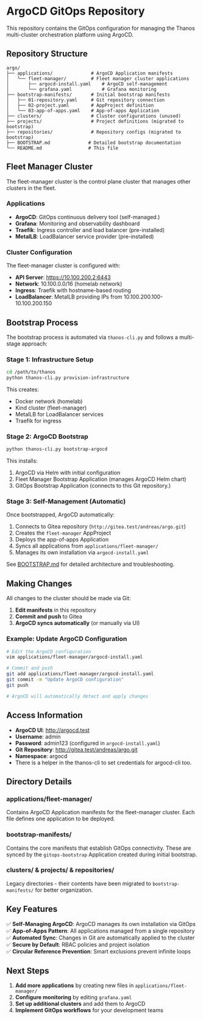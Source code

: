 # ArgoCD GitOps Repository

This repository contains the GitOps configuration for managing the Thanos multi-cluster orchestration platform using ArgoCD.

## Repository Structure

```
argo/
├── applications/              # ArgoCD Application manifests
│   └── fleet-manager/         # Fleet manager cluster applications
│       ├── argocd-install.yaml    # ArgoCD self-management
│       └── grafana.yaml           # Grafana monitoring
├── bootstrap-manifests/       # Initial bootstrap manifests
│   ├── 01-repository.yaml     # Git repository connection
│   ├── 02-project.yaml        # AppProject definition
│   └── 03-app-of-apps.yaml    # App-of-apps Application
├── clusters/                  # Cluster configurations (unused)
├── projects/                  # Project definitions (migrated to bootstrap)
├── repositories/              # Repository configs (migrated to bootstrap)
├── BOOTSTRAP.md              # Detailed bootstrap documentation
└── README.md                 # This file
```

## Fleet Manager Cluster

The fleet-manager cluster is the control plane cluster that manages other clusters in the fleet.

### Applications

- **ArgoCD**: GitOps continuous delivery tool (self-managed.)
- **Grafana**: Monitoring and observability dashboard
- **Traefik**: Ingress controller and load balancer (pre-installed)
- **MetalLB**: LoadBalancer service provider (pre-installed)

### Cluster Configuration

The fleet-manager cluster is configured with:

- **API Server**: <https://10.100.200.2:6443>
- **Network**: 10.100.0.0/16 (homelab network)
- **Ingress**: Traefik with hostname-based routing
- **LoadBalancer**: MetalLB providing IPs from 10.100.200.100-10.100.200.150

## Bootstrap Process

The bootstrap process is automated via `thanos-cli.py` and follows a multi-stage approach:

### Stage 1: Infrastructure Setup

```bash
cd /path/to/thanos
python thanos-cli.py provision-infrastructure
```

This creates:

- Docker network (homelab)
- Kind cluster (fleet-manager)
- MetalLB for LoadBalancer services
- Traefik for ingress

### Stage 2: ArgoCD Bootstrap

```bash
python thanos-cli.py bootstrap-argocd
```

This installs:

1. ArgoCD via Helm with initial configuration
2. Fleet Manager Bootstrap Application (manages ArgoCD Helm chart)
3. GitOps Bootstrap Application (connects to this Git repository.)

### Stage 3: Self-Management (Automatic)

Once bootstrapped, ArgoCD automatically:

1. Connects to Gitea repository (`http://gitea.test/andreas/argo.git`)
2. Creates the `fleet-manager` AppProject
3. Deploys the app-of-apps Application
4. Syncs all applications from `applications/fleet-manager/`
5. Manages its own installation via `argocd-install.yaml`

See [BOOTSTRAP.md](./BOOTSTRAP.md) for detailed architecture and troubleshooting.

## Making Changes

All changes to the cluster should be made via Git:

1. **Edit manifests** in this repository
2. **Commit and push** to Gitea
3. **ArgoCD syncs automatically** (or manually via UI)

### Example: Update ArgoCD Configuration

```bash
# Edit the ArgoCD configuration
vim applications/fleet-manager/argocd-install.yaml

# Commit and push
git add applications/fleet-manager/argocd-install.yaml
git commit -m "Update ArgoCD configuration"
git push

# ArgoCD will automatically detect and apply changes
```

## Access Information

- **ArgoCD UI**: <http://argocd.test>
- **Username**: admin
- **Password**: admin123 (configured in `argocd-install.yaml`)
- **Git Repository**: <http://gitea.test/andreas/argo.git>
- **Namespace**: argocd
- There is a helper in the thanos-cli to set credentials for argocd-cli too.

## Directory Details

### applications/fleet-manager/

Contains ArgoCD Application manifests for the fleet-manager cluster. Each file defines one application to be deployed.

### bootstrap-manifests/

Contains the core manifests that establish GitOps connectivity. These are synced by the `gitops-bootstrap` Application created during initial bootstrap.

### clusters/ & projects/ & repositories/

Legacy directories - their contents have been migrated to `bootstrap-manifests/` for better organization.

## Key Features

✅ **Self-Managing ArgoCD**: ArgoCD manages its own installation via GitOps  
✅ **App-of-Apps Pattern**: All applications managed from a single repository  
✅ **Automated Sync**: Changes in Git are automatically applied to the cluster  
✅ **Secure by Default**: RBAC policies and project isolation  
✅ **Circular Reference Prevention**: Smart exclusions prevent infinite loops

## Next Steps

1. **Add more applications** by creating new files in `applications/fleet-manager/`
2. **Configure monitoring** by editing `grafana.yaml`
3. **Set up additional clusters** and add them to ArgoCD
4. **Implement GitOps workflows** for your development teams

